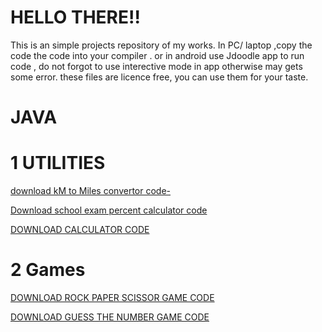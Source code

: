  # HELLO THERE!!
This is an simple projects repository of my works.
In PC/ laptop ,copy the code the code into your compiler . or in android use Jdoodle app to run code , do not forgot to use interective mode in app otherwise may gets some error.
these files are licence free, you can use them for your taste.

# JAVA
# 1 UTILITIES
<a href="Kilometer_to_miles_convertor.java" download>download kM to Miles convertor code-</a>

<a href="School_exam_percentage_calculator.java" download>Download school exam percent calculator code </a>

<a href="Calculator.java">DOWNLOAD CALCULATOR CODE </a>

# 2 Games

<a href="RPS_GAME.Java">DOWNLOAD ROCK PAPER SCISSOR GAME CODE </a>

<a href="GuessTheNum.java"> DOWNLOAD GUESS THE NUMBER GAME CODE </a>
